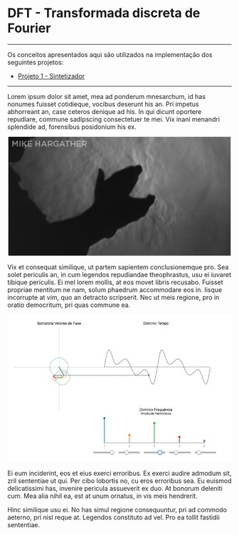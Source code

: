 # DFT - Transformada discreta de Fourier

---

Os conceitos apresentados aqui são utilizados na implementação dos seguintes projetos:

* [Projeto 1 - Sintetizador](projetos_synth.md)

---

Lorem ipsum dolor sit amet, mea ad ponderum mnesarchum, id has nonumes fuisset cotidieque, vocibus deserunt his an. Pri impetus abhorreant an, case ceteros denique ad his. In qui dicunt oportere repudiare, commune sadipscing consectetuer te mei. Vix inani menandri splendide ad, forensibus posidonium his ex.

<p align="center">
  <img src="palma.gif"/>
</p>

Vix et consequat similique, ut partem sapientem conclusionemque pro. Sea solet periculis an, in cum legendos repudiandae theophrastus, usu ei iuvaret tibique periculis. Ei mel lorem mollis, at eos movet libris recusabo. Fuisset propriae mentitum ne nam, solum phaedrum accommodare eos in. Iisque incorrupte at vim, quo an detracto scripserit. Nec ut meis regione, pro in oratio democritum, pri quas commune ea.

![](dft.png)

Ei eum inciderint, eos et eius exerci erroribus. Ex exerci audire admodum sit, zril sententiae ut qui. Per cibo lobortis no, cu eros erroribus sea. Eu euismod delicatissimi has, invenire pericula assueverit ex duo. At bonorum deleniti cum. Mea alia nihil ea, est at unum ornatus, in vis meis hendrerit.

Hinc similique usu ei. No has simul regione consequuntur, pri ad commodo aeterno, pri nisl reque at. Legendos constituto ad vel. Pro ea tollit fastidii sententiae.